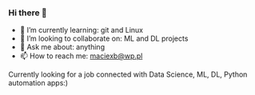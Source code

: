 ### Hi there 👋

- 🌱 I’m currently learning: git and Linux
- 👯 I’m looking to collaborate on: ML and DL projects
- 💬 Ask me about: anything
- 📫 How to reach me: maciexb@wp.pl

Currently looking for a job connected with Data Science, ML, DL, Python automation apps:)

